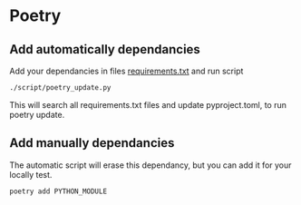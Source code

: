 # Poetry
## Add automatically dependancies
Add your dependancies in files [requirements.txt](../requirements.txt) and run script
```bash
./script/poetry_update.py
```
This will search all requirements.txt files and update pyproject.toml, to run poetry update.

## Add manually dependancies
The automatic script will erase this dependancy, but you can add it for your locally test.
```bash
poetry add PYTHON_MODULE
```
